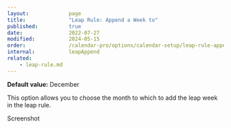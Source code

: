 ```yaml
---
layout:             page
title:              "Leap Rule: Append a Week to"
published:          true
date:               2022-07-27
modified:           2024-05-15
order:              /calendar-pro/options/calendar-setup/leap-rule-append-a-week-to
internal:           leapAppend
related:
    - leap-rule.md
---
```

**Default value:** December

This option allows you to choose the month to which to add the leap week in the leap rule. 

<todo>Screenshot</todo>